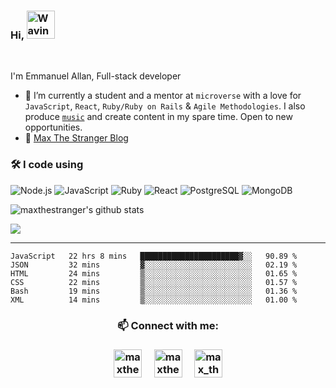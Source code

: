 ### Hi, <img src="https://raw.githubusercontent.com/nixin72/nixin72/master/wave.gif" alt="Waving hand animated gif" height="45" width="45" />

<br />

I'm Emmanuel Allan, Full-stack developer

- 🌱 I’m currently a student and a mentor at `microverse` with a love for `JavaScript`, `React`, `Ruby/Ruby on Rails` & `Agile Methodologies`. I also produce [`music`](https://music.maxthestranger.com/) and create content in my spare time. Open to new opportunities.
- 💬 [Max The Stranger Blog](https://code.maxthestranger.com/)

### 🛠 I code using

<!-- ![Go](https://img.shields.io/badge/-Go-05122A?style=flat&logo=go) -->

![Node.js](https://img.shields.io/badge/-Node.js-05122A?&logo=node.js)
![JavaScript](https://img.shields.io/badge/-JavaScript-05122A?&logo=JavaScript)
![Ruby](https://img.shields.io/badge/-Ruby-05122A?&logo=Ruby)
![React](https://img.shields.io/badge/-React-05122A?&logo=React)
![PostgreSQL](https://img.shields.io/badge/-PostgreSQL-05122A?style=flat&logo=PostgreSQL)
![MongoDB](https://img.shields.io/badge/-MongoDB-05122A?style=flat&logo=MongoDB)

<!-- ![Docker](https://img.shields.io/badge/-Docker-05122A?&logo=Docker) -->
<!-- ![TypeScript](https://img.shields.io/badge/-TypeScript-05122A?&logo=TypeScript) -->

<!-- <hr> -->

![maxthestranger's github stats](https://github-readme-stats.vercel.app/api?username=maxthestranger&show_icons=true&theme=vue-dark)

![](https://komarev.com/ghpvc/?username=maxthestranger&color=152136)

<!--
**maxthestranger/maxthestranger** is a ✨ _special_ ✨ repository because its `README.md` (this file) appears on your GitHub profile.

Here are some ideas to get you started:

- 🔭 I’m currently working on ...
- 🌱 I’m currently learning ...
- 👯 I’m looking to collaborate on ...
- 🤔 I’m looking for help with ...
- 💬 Ask me about ...
- 📫 How to reach me: ...
- 😄 Pronouns: ...
- ⚡ Fun fact: ...
- 📫 [Dreamhunter resume](https://hacknical.com/maxthestranger/resume?locale=zh)
-->
<hr>

<!--START_SECTION:waka-->

```text
JavaScript   22 hrs 8 mins   ██████████████████████▓░░   90.89 %
JSON         32 mins         ▓░░░░░░░░░░░░░░░░░░░░░░░░   02.19 %
HTML         24 mins         ▒░░░░░░░░░░░░░░░░░░░░░░░░   01.65 %
CSS          22 mins         ▒░░░░░░░░░░░░░░░░░░░░░░░░   01.57 %
Bash         19 mins         ▒░░░░░░░░░░░░░░░░░░░░░░░░   01.36 %
XML          14 mins         ▒░░░░░░░░░░░░░░░░░░░░░░░░   01.00 %
```

<!--END_SECTION:waka-->

<h3 align="center">📫 Connect with me:<h3>

<p align="center">
<a href="https://twitter.com/maxthestranger" target="_blank"><img align="center" src="https://img.icons8.com/cute-clipart/64/000000/twitter.png" alt="maxthestranger" height="45" width="45" /></a> &nbsp;&nbsp;&nbsp;
<a href="https://www.linkedin.com/in/maxthestranger/" target="_blank"><img align="center" src="https://img.icons8.com/cute-clipart/64/000000/linkedin.png" alt="maxthestranger" height="45" width="45" /></a>&nbsp;&nbsp;&nbsp;&nbsp;
<a href="https://instagram.com/max_the_stranger" target="_blank"><img align="center" src="https://img.icons8.com/cute-clipart/64/000000/instagram-new.png" alt="max_the_stranger" height="45" width="45" /></a>
</p>
